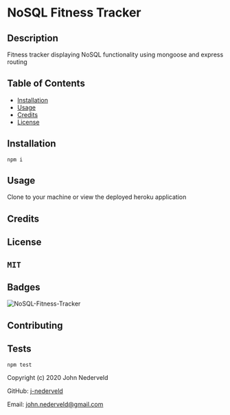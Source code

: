 
  # NoSQL Fitness Tracker

## Description 

Fitness tracker displaying NoSQL functionality using mongoose and express routing

## Table of Contents

* [Installation](#installation)
* [Usage](#usage)
* [Credits](#credits)
* [License](#license)


## Installation
`
npm i
`
## Usage 

Clone to your machine or view the deployed heroku application

## Credits



## License
`
MIT
`
---

## Badges

![NoSQL-Fitness-Tracker](https://img.shields.io/github/languages/top/j-nederveld/NoSQL-Fitness-Tracker)

## Contributing



## Tests
`
npm test
`


Copyright (c) 2020 John Nederveld

GitHub: [j-nederveld](https://github.com/j-nederveld)

Email: john.nederveld@gmail.com
